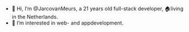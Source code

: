 - 👋 Hi, I’m @JarcovanMeurs, a 21 years old full-stack developer, 🏠living in the Netherlands. 
- 👀 I’m interested in web- and appdevelopment.

<!---
JarcovanMeurs/JarcovanMeurs is a ✨ special ✨ repository because its `README.md` (this file) appears on your GitHub profile.
You can click the Preview link to take a look at your changes.
--->

